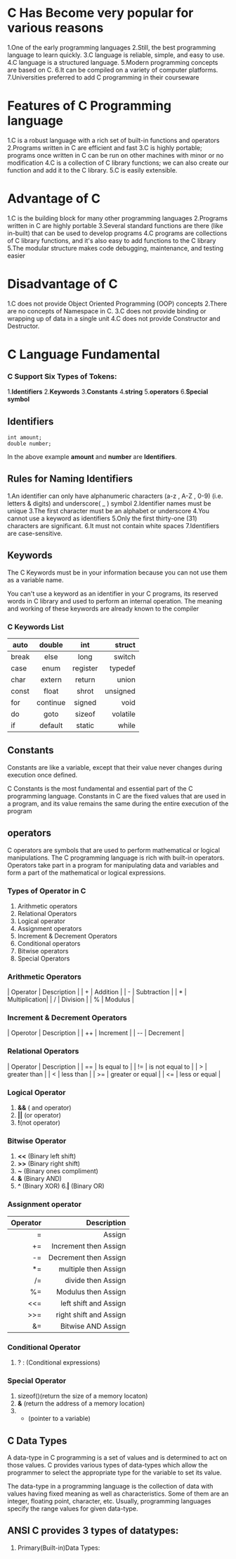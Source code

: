 #  C Has Become very popular for various reasons

1.One of the early programming languages
2.Still, the best programming language to learn quickly.
3.C language is reliable, simple, and easy to use.
4.C language is a structured language.
5.Modern programming concepts are based on C.
6.It can be compiled on a variety of computer platforms.
7.Universities preferred to add C programming in their courseware


# Features of C Programming language

1.C is a robust language with a rich set of built-in functions and operators
2.Programs written in C are efficient and fast
3.C is highly portable; programs once written in C can be run on other machines with minor or no modification
4.C is a collection of C library functions; we can also create our function and add it to the C library.
5.C is easily extensible.


# Advantage of C

1.C is the building block for many other programming languages
2.Programs written in C are highly portable
3.Several standard functions are there (like in-built) that can be used to develop programs
4.C programs are collections of C library functions, and it's also easy to add functions to the C library
5.The modular structure makes code debugging, maintenance, and testing easier


# Disadvantage of C

1.C does not provide Object Oriented Programming (OOP) concepts
2.There are no concepts of Namespace in C.
3.C does not provide binding or wrapping up of data in a single unit
4.C does not provide Constructor and Destructor.


# C Language Fundamental

### C Support Six Types of Tokens:
1.**Identifiers**
2.**Keywords**
3.**Constants**
4.**string**
5.**operators**
6.**Special symbol**


## Identifiers
```
int amount;
double number;

```
In the above example **amount** and **number** are **Identifiers**.

## Rules for Naming Identifiers
1.An identifier can only have alphanumeric characters (a-z , A-Z , 0-9) (i.e. letters & digits) and underscore( _ ) symbol
2.Identifier names must be unique
3.The first character must be an alphabet or underscore
4.You cannot use a keyword as identifiers
5.Only the first thirty-one (31) characters are significant.
6.It must not contain white spaces
7.Identifiers are case-sensitive.

## Keywords

The C Keywords must be in your information because you can not use them as a variable name.

You can't use a keyword as an identifier in your C programs, its reserved words in C library and used to perform an internal operation. The meaning and working of these keywords are already known to the compiler

### C Keywords List

|auto   |double   | int       | struct   |
|-------|:-------:|:---------:|---------:|
|break  |else     | long      | switch   |
|case   |enum     | register  | typedef  |
|char   |extern   | return    | union    |
|const  |float    | shrot     | unsigned |
|for    |continue | signed    | void     |
|do     |goto     | sizeof    | volatile |
|if     |default  | static    | while    |


## Constants

Constants are like a variable, except that their value never changes during execution once defined.

C Constants is the most fundamental and essential part of the C programming language. Constants in C are the fixed values that are used in a program, and its value remains the same during the entire execution of the program

## operators

C operators are symbols that are used to perform mathematical or logical manipulations. The C programming language is rich with built-in operators. Operators take part in a program for manipulating data and variables and form a part of the mathematical or logical expressions.

### Types of Operator in C
1. Arithmetic operators
2. Relational Operators
3. Logical operator
4. Assignment operators
5. Increment & Decrement Operators
6. Conditional operators
7. Bitwise operators
8. Special Operators

### Arithmetic Operators

| Operator | Description   |
|  +       | Addition      |
|  -       | Subtraction   |
|  *       | Multiplication|
|  /       | Division      |
|  %       | Modulus       |


### Increment & Decrement Operators

| Operotor | Description |
| ++       | Increment   |
| --       | Decrement   |


### Relational Operators

| Operator  | Description      |
| ==        | Is equal to      |
| !=        | is not equal to  |
| >         | greater than     |
| <         | less than        |
| >=        | greater or equal |
| <=        | less or equal    |


### Logical Operator

1. **&&** ( and operator)
2. **||** (or operator)
3. **!**(not operator)

### Bitwise Operator

1. **<<** (Binary left shift)
2. **>>** (Binary right shift)
3. **~**  (Binary ones compliment)
4. **&**  (Binary AND)
5. **^**  (Binary XOR)
6.**|**   (Binary OR)


### Assignment operator

| Operator  | Description           |
|----------:|---------------------: |
| =         | Assign                |
| +=        | Increment then Assign |
| -=        | Decrement then Assign |
| *=        | multiple then Assign  |
| /=        | divide then Assign    |
| %=        | Modulus then Assign   |
| <<=       | left shift and Assign |
| >>=       | right shift and Assign|
| &=        | Bitwise AND Assign    |


### Conditional Operator

1. ? : (Conditional expressions)

### Special Operator

1. sizeof()(return the size of a memory locaton)
2. **&** (return the address of a memory location)
3. * (pointer to a variable)



## C Data Types

A data-type in C programming is a set of values and is determined to act on those values. C provides various types of data-types which allow the programmer to select the appropriate type for the variable to set its value.

The data-type in a programming language is the collection of data with values having fixed meaning as well as characteristics. Some of them are an integer, floating point, character, etc. Usually, programming languages specify the range values for given data-type.

## ANSI C provides 3 types of datatypes:

1. Primary(Built-in)Data Types:
